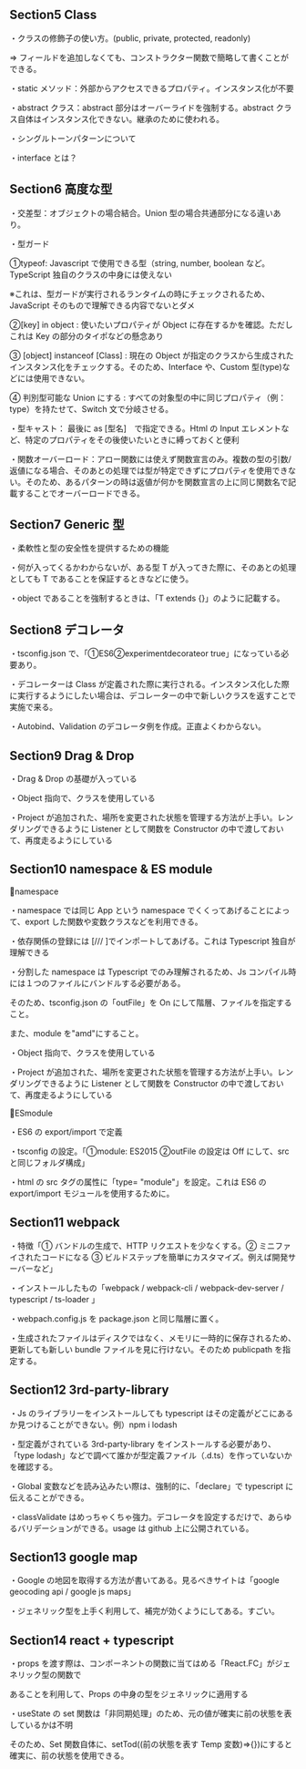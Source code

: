 ## Section5 Class

・クラスの修飾子の使い方。(public, private, protected, readonly)

⇒ フィールドを追加しなくても、コンストラクター関数で簡略して書くことができる。

・static メソッド：外部からアクセスできるプロパティ。インスタンス化が不要

・abstract クラス：abstract 部分はオーバーライドを強制する。abstract クラス自体はインスタンス化できない。継承のために使われる。

・シングルトーンパターンについて

・interface とは？

## Section6 高度な型

・交差型：オブジェクトの場合結合。Union 型の場合共通部分になる違いあり。

・型ガード

①typeof: Javascript で使用できる型（string, number, boolean など。TypeScript 独自のクラスの中身には使えない

※これは、型ガードが実行されるランタイムの時にチェックされるため、JavaScript そのもので理解できる内容でないとダメ

②[key] in object : 使いたいプロパティが Object に存在するかを確認。ただしこれは Key の部分のタイポなどの懸念あり

③ [object] instanceof [Class] : 現在の Object が指定のクラスから生成されたインスタンス化をチェックする。そのため、Interface や、Custom 型(type)などには使用できない。

④ 判別型可能な Union にする : すべての対象型の中に同じプロパティ（例：type）を持たせて、Switch 文で分岐させる。

・型キャスト： 最後に as [型名]　で指定できる。Html の Input エレメントなど、特定のプロパティをその後使いたいときに縛っておくと便利

・関数オーバーロード：アロー関数には使えず関数宣言のみ。複数の型の引数/返値になる場合、そのあとの処理では型が特定できずにプロパティを使用できない。そのため、あるパターンの時は返値が何かを関数宣言の上に同じ関数名で記載することでオーバーロードできる。

## Section7 Generic 型

・柔軟性と型の安全性を提供するための機能

・何が入ってくるかわからないが、ある型 T が入ってきた際に、そのあとの処理としても T であることを保証するときなどに使う。

・object であることを強制するときは、「T extends {}」のように記載する。

## Section8 デコレータ

・tsconfig.json で、「①ES6②experimentdecorateor true」になっている必要あり。

・デコレーターは Class が定義された際に実行される。インスタンス化した際に実行するようにしたい場合は、デコレーターの中で新しいクラスを返すことで実施で来る。

・Autobind、Validation のデコレータ例を作成。正直よくわからない。

## Section9 Drag & Drop

・Drag & Drop の基礎が入っている

・Object 指向で、クラスを使用している

・Project が追加された、場所を変更された状態を管理する方法が上手い。レンダリングできるように Listener として関数を Constructor の中で渡しておいて、再度走るようにしている

## Section10 namespace & ES module

🔸namespace

・namespace では同じ App という namespace でくくってあげることによって、export した関数や変数クラスなどを利用できる。

・依存関係の登録には [/// <reference path="ファイル名"/>]でインポートしてあげる。これは Typescript 独自が理解できる

・分割した namespace は Typescript でのみ理解されるため、Js コンパイル時には１つのファイルにバンドルする必要がある。

そのため、tsconfig.json の「outFile」を On にして階層、ファイルを指定すること。

また、module を"amd"にすること。

・Object 指向で、クラスを使用している

・Project が追加された、場所を変更された状態を管理する方法が上手い。レンダリングできるように Listener として関数を Constructor の中で渡しておいて、再度走るようにしている

🔸ESmodule

・ES6 の export/import で定義

・tsconfig の設定。「①module: ES2015 ②outFile の設定は Off にして、src と同じフォルダ構成」

・html の src タグの属性に「type= "module"」を設定。これは ES6 の export/import モジュールを使用するために。

## Section11 webpack

・特徴「① バンドルの生成で、HTTP リクエストを少なくする。② ミニファイされたコードになる ③ ビルドステップを簡単にカスタマイズ。例えば開発サーバーなど」

・インストールしたもの「webpack / webpack-cli / webpack-dev-server / typescript / ts-loader 」

・webpach.config.js を package.json と同じ階層に置く。

・生成されたファイルはディスクではなく、メモリに一時的に保存されるため、更新しても新しい bundle ファイルを見に行けない。そのため publicpath を指定する。

## Section12 3rd-party-library

・Js のライブラリーをインストールしても typescript はその定義がどこにあるか見つけることができない。例）npm i lodash

・型定義がされている 3rd-party-library をインストールする必要があり、「type lodash」などで調べて誰かが型定義ファイル（.d.ts）を作っていないかを確認する。

・Global 変数などを読み込みたい際は、強制的に、「declare」で typescript に伝えることができる。

・classValidate はめっちゃくちゃ強力。デコレータを設定するだけで、あらゆるバリデーションができる。usage は github 上に公開されている。

## Section13 google map

・Google の地図を取得する方法が書いてある。見るべきサイトは「google geocoding api / google js maps」

・ジェネリック型を上手く利用して、補完が効くようにしてある。すごい。

## Section14 react + typescript

・props を渡す際は、コンポーネントの関数に当てはめる「React.FC」がジェネリック型の関数で

あることを利用して、Props の中身の型をジェネリックに適用する

・useState の set 関数は「非同期処理」のため、元の値が確実に前の状態を表しているかは不明

そのため、Set 関数自体に、setTod((前の状態を表す Temp 変数)=>{})にすると確実に、前の状態を使用できる。
